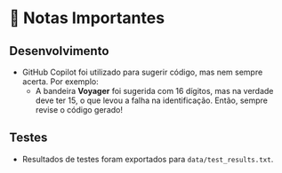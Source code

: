 # 📝 Notas Importantes

## Desenvolvimento

- GitHub Copilot foi utilizado para sugerir código, mas nem sempre acerta. Por exemplo:
  - A bandeira **Voyager** foi sugerida com 16 dígitos, mas na verdade deve ter 15, o que levou a falha na identificação. Então, sempre revise o código gerado!

## Testes

- Resultados de testes foram exportados para `data/test_results.txt`.

